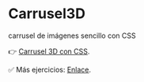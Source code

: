 # Carrusel3D
carrusel de imágenes sencillo con CSS

👉 [Carrusel 3D con CSS](https://youtu.be/PzBVTJnOL9M).

✅ Más ejercicios: [Enlace](https://youtube.com/playlist?list=PLy0P0mvWu_AGhyjEVjhR0WP5U4jLAzrvE).
